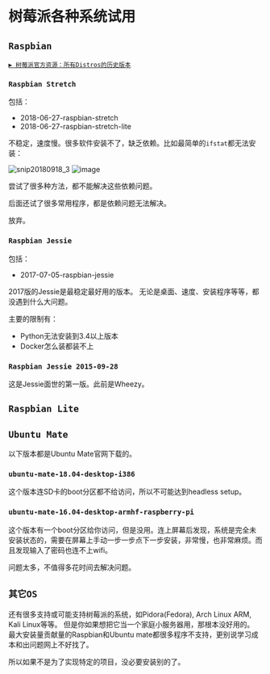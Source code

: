 # 树莓派各种系统试用


## `Raspbian`

[`▶ 树莓派官方资源：所有Distros的历史版本`](http://downloads.raspberrypi.org/)

### `Raspbian Stretch`

包括：
- 2018-06-27-raspbian-stretch
- 2018-06-27-raspbian-stretch-lite

不稳定，速度慢。很多软件安装不了，缺乏依赖。比如最简单的`ifstat`都无法安装：

![snip20180918_3](https://user-images.githubusercontent.com/14041622/45684407-c7f51f00-bb78-11e8-8007-f84dfd1f221f.png)
![image](https://user-images.githubusercontent.com/14041622/45685255-62eef880-bb7b-11e8-81aa-0ef9dd10c586.png)


尝试了很多种方法，都不能解决这些依赖问题。

后面还试了很多常用程序，都是依赖问题无法解决。

放弃。


### `Raspbian Jessie`

包括：
- 2017-07-05-raspbian-jessie

2017版的Jessie是最稳定最好用的版本。
无论是桌面、速度、安装程序等等，都没遇到什么大问题。

主要的限制有：
- Python无法安装到3.4以上版本
- Docker怎么装都装不上


### `Raspbian Jessie 2015-09-28`
这是Jessie面世的第一版。此前是Wheezy。


## `Raspbian Lite`



## `Ubuntu Mate`
以下版本都是Ubuntu Mate官网下载的。

### `ubuntu-mate-18.04-desktop-i386`
这个版本连SD卡的boot分区都不给访问，所以不可能达到headless setup。

### `ubuntu-mate-16.04-desktop-armhf-raspberry-pi`
这个版本有一个boot分区给你访问，但是没用。连上屏幕后发现，系统是完全未安装状态的，需要在屏幕上手动一步一步点下一步安装，非常慢，也非常麻烦。而且发现输入了密码也连不上wifi。

问题太多，不值得多花时间去解决问题。


## `其它OS`
还有很多支持或可能支持树莓派的系统，如Pidora(Fedora), Arch Linux ARM, Kali Linux等等。
但是你如果想把它当一个家庭小服务器用，那根本没好用的。
最大安装量贡献量的Raspbian和Ubuntu mate都很多程序不支持，更别说学习成本和出问题网上不好找了。

所以如果不是为了实现特定的项目，没必要安装别的了。